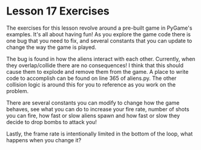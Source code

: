 # Lesson 17 Exercises

The exercises for this lesson revolve around a pre-built game in PyGame's examples. It's
all about having fun! As you explore the game code there is one bug that you need to fix,
and several constants that you can update to change the way the game is played.

The bug is found in how the aliens interact with each other. Currently, when they overlap/collide
there are no consequences! I think that this should cause them to explode and remove them
from the game. A place to write code to accomplish can be found on line 365 of aliens.py.
The other collision logic is around this for you to reference as you work on the problem.

There are several constants you can modify to change how the game behaves, see what you can
do to increase your fire rate, number of shots you can fire, how fast or slow aliens spawn and
how fast or slow they decide to drop bombs to attack you!

Lastly, the frame rate is intentionally limited in the bottom of the loop, what happens
when you change it?
